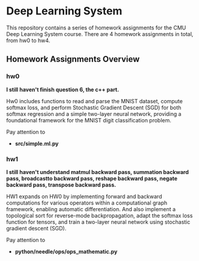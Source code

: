 # Deep Learning System

This repository contains a series of homework assignments for the CMU Deep Learning System course. There are 4 homework assignments in total, from hw0 to hw4.

## Homework Assignments Overview

### hw0
**I still haven't finish question 6, the c++ part.**

Hw0 includes functions to read and parse the MNIST dataset, compute softmax loss, and perform Stochastic Gradient Descent (SGD) for both softmax regression and a simple two-layer neural network, providing a foundational framework for the MNIST digit classification problem.

Pay attention to 
- **src/simple.ml.py**

### hw1

**I still haven't understand matmul backward pass, summation backward pass, broadcastto backward pass, reshape backward pass, negate backward pass, transpose backward pass.**

HW1 expands on HW0 by implementing forward and backward computations for various operators within a computational graph framework, enabling automatic differentiation. And also implement a topological sort for reverse-mode backpropagation, adapt the softmax loss function for tensors, and train a two-layer neural network using stochastic gradient descent (SGD). 

Pay attention to 
- **python/needle/ops/ops_mathematic.py**

